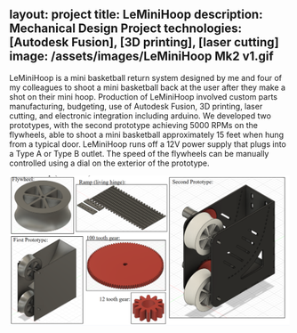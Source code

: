 layout: project
title: LeMiniHoop
description: Mechanical Design Project
technologies: [Autodesk Fusion], [3D printing], [laser cutting]
image: /assets/images/LeMiniHoop Mk2 v1.gif
---

LeMiniHoop is a mini basketball return system designed by me and four of my colleagues to shoot a mini basketball back at the user after they make a shot on their mini hoop. Production of LeMiniHoop involved custom parts manufacturing, budgeting, use of Autodesk Fusion, 3D printing, laser cutting, and electronic integration including arduino. We developed two prototypes, with the second prototype achieving 5000 RPMs on the flywheels, able to shoot a mini basketball approximately 15 feet when hung from a typical door. LeMiniHoop runs off a 12V power supply that plugs into a Type A or Type B outlet.  The speed of the flywheels can be manually controlled using a dial on the exterior of the prototype.

<img src="/assets/images/LMH-asset-1.png" alt="LMH CAD">
